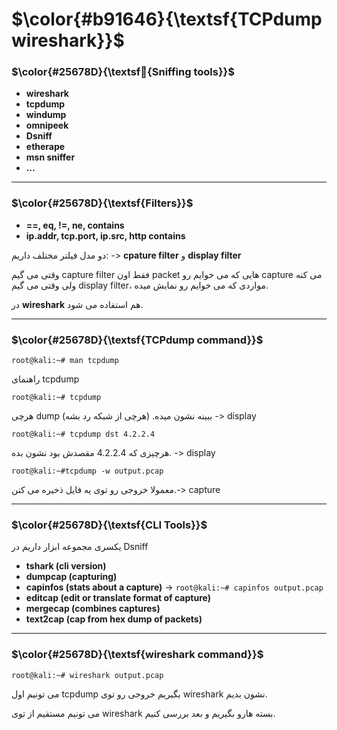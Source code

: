 $\color{#b91646}{\textsf{TCPdump wireshark}}$
=============================================

### $\color{#25678D}{\textsf{ُSniffing tools}}$

- **wireshark**
- **tcpdump**
- **windump**
- **omnipeek**
- **Dsniff**
- **etherape**
- **msn sniffer**
- **…**

_____________________________________________
### $\color{#25678D}{\textsf{Filters}}$

- **==, eq, !=, ne, contains**
- **ip.addr, tcp.port, ip.src, http contains** 

دو مدل فیلتر مختلف داریم: -> **cpature filter** و **display filter**

وقتی می گیم capture filter فقط اون packet هایی که می خوایم رو capture می کنه ولی وقتی می گیم display filter، مواردی که می خوایم رو نمایش میده.

در **wireshark** هم استفاده می شود.
______________
### $\color{#25678D}{\textsf{TCPdump command}}$

`root@kali:~# man tcpdump`

راهنمای tcpdump

`root@kali:~# tcpdump`

هرچی dump ببینه نشون میده. (هرچی از شبکه رد بشه) -> display

`root@kali:~# tcpdump dst 4.2.2.4`

هرچیزی که 4.2.2.4 مقصدش بود نشون بده. -> display

`root@kali:~#tcpdump -w output.pcap`

معمولا خروجی رو توی یه فایل ذخیره می کنن.-> capture

_________________
### $\color{#25678D}{\textsf{CLI Tools}}$

یکسری مجموعه ابزار داریم در Dsniff
- **tshark (cli version)**
- **dumpcap (capturing)**
- **capinfos (stats about a capture)** -> `root@kali:~# capinfos output.pcap`
- **editcap (edit or translate format of capture)**
- **mergecap (combines captures)**
- **text2cap (cap from hex dump of packets)**

_______________________
### $\color{#25678D}{\textsf{wireshark command}}$

`root@kali:~# wireshark output.pcap`

می تونیم اول tcpdump بگیریم خروجی رو توی wireshark نشون بدیم.

می تونیم مستقیم از توی wireshark بسته هارو بگیریم و بعد بررسی کنیم.

